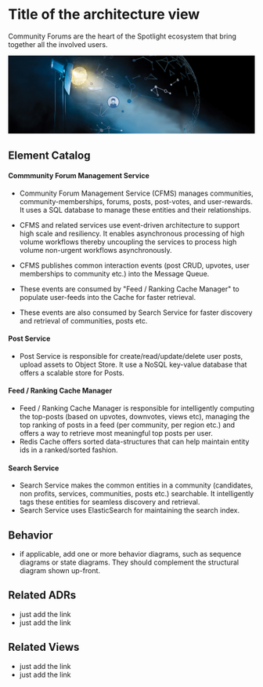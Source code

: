 # Title of the architecture view 
Community Forums are the heart of the Spotlight ecosystem that bring together all the involved users.  

![Alt text - name of the view](../images/spotlight.jpeg)

## Element Catalog 

#### Commmunity Forum Management Service

- Community Forum Management Service (CFMS) manages communities, community-memberships, forums, posts, post-votes, and user-rewards. It uses a SQL database to manage these entities and their relationships.

- CFMS and related services use event-driven architecture to support high scale and resiliency. It enables asynchronous processing of high volume workflows thereby uncoupling the services to process high volume non-urgent workflows asynchronously.

- CFMS publishes common interaction events (post CRUD, upvotes, user memberships to community etc.) into the Message Queue. 

- These events are consumed by "Feed / Ranking Cache Manager" to populate user-feeds into the Cache for faster retrieval.

- These events are also consumed by Search Service for faster discovery and retrieval of communities, posts etc. 

#### Post Service
- Post Service is responsible for create/read/update/delete user posts, upload assets to Object Store. It use a NoSQL key-value database that offers a scalable store for Posts. 

#### Feed / Ranking Cache Manager
- Feed / Ranking Cache Manager is responsible for intelligently computing the top-posts (based on upvotes, downvotes, views etc), managing the top ranking of posts in a feed (per community, per region etc.) and offers a way to retrieve most meaningful top posts per user.
- Redis Cache offers sorted data-structures that can help maintain entity ids in a ranked/sorted fashion. 

#### Search Service
- Search Service makes the common entities in a community (candidates, non profits, services, communities, posts etc.) searchable. It intelligently tags these entities for seamless discovery and retrieval.
- Search Service uses ElasticSearch for maintaining the search index.


## Behavior
- if applicable, add one or more behavior diagrams, such as sequence diagrams or state diagrams. They should complement 
the structural diagram shown up-front.
 
## Related ADRs 
- just add the link
- just add the link

## Related Views
- just add the link 
- just add the link
